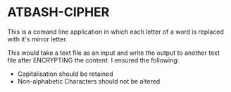 # ATBASH-CIPHER

This is a comand line application in which each letter of a word is replaced with it's mirror letter. 

This would take a text file as an input and write the output to another text file after ENCRYPTING the content.
I ensured the following:
  - Capitalisation should be retained
  - Non-alphabetic Characters should not be altered
 
 




